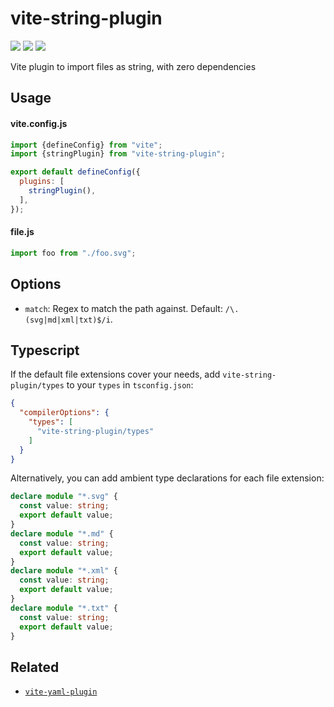# vite-string-plugin
[![](https://img.shields.io/npm/v/vite-string-plugin.svg?style=flat)](https://www.npmjs.org/package/vite-string-plugin) [![](https://img.shields.io/npm/dm/vite-string-plugin.svg)](https://www.npmjs.org/package/vite-string-plugin) [![](https://packagephobia.com/badge?p=vite-string-plugin)](https://packagephobia.com/result?p=vite-string-plugin)

Vite plugin to import files as string, with zero dependencies

## Usage

#### vite.config.js

```js
import {defineConfig} from "vite";
import {stringPlugin} from "vite-string-plugin";

export default defineConfig({
  plugins: [
    stringPlugin(),
  ],
});
```
#### file.js

```js
import foo from "./foo.svg";
```

## Options

- `match`: Regex to match the path against. Default: `/\.(svg|md|xml|txt)$/i`.

## Typescript

If the default file extensions cover your needs, add `vite-string-plugin/types` to your `types` in `tsconfig.json`:

```json
{
  "compilerOptions": {
    "types": [
      "vite-string-plugin/types"
    ]
  }
}
```

Alternatively, you can add ambient type declarations for each file extension:

```ts
declare module "*.svg" {
  const value: string;
  export default value;
}
declare module "*.md" {
  const value: string;
  export default value;
}
declare module "*.xml" {
  const value: string;
  export default value;
}
declare module "*.txt" {
  const value: string;
  export default value;
}
```

## Related

- [`vite-yaml-plugin`](https://github.com/silverwind/vite-yaml-plugin)
